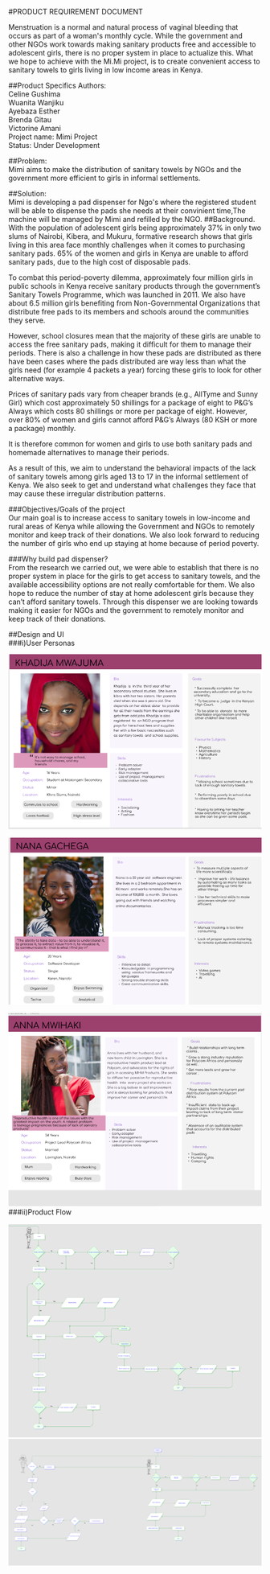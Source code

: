 
#PRODUCT REQUIREMENT DOCUMENT

Menstruation is a normal and natural process of vaginal bleeding that occurs as part of a woman's monthly cycle. While the government and other NGOs work towards making sanitary products free and accessible to adolescent girls, there is no proper system in place to actualize this. What we hope to achieve with the Mi.Mi project, is to create convenient access to sanitary towels to girls living in low income areas in Kenya.
<br/>

##Product Specifics Authors:
<br/> Celine Gushima<br/> Wuanita Wanjiku<br/> Ayebaza Esther<br/> Brenda Gitau<br/> Victorine Amani<br/> Project name: Mimi Project<br/> Status: Under Development 


##Problem: <br> 
Mimi aims to make the distribution of sanitary towels by NGOs and the government more efficient to girls in informal settlements.

##Solution: <br>
 Mimi is developing a pad dispenser for Ngo's where the registered student will be able to dispense the pads she needs at their convinient time,The machine will be managed by Mimi and refilled by the NGO.
##Background. <br>
With the population of adolescent girls being approximately 37% in only two slums of  Nairobi, Kibera, and Mukuru, formative research shows that girls living in this area face monthly challenges when it comes to purchasing sanitary pads. 65% of the women and girls in Kenya are unable to afford sanitary pads, due to the high cost of disposable pads.

To combat this period-poverty dilemma, approximately four million girls in public schools in Kenya receive sanitary products through the government’s Sanitary Towels Programme, which was launched in 2011. We also have about  6.5 million girls benefiting from Non-Governmental Organizations that distribute free pads to its members and schools around the communities they serve. 

However, school closures mean that the majority of these girls are unable to access the free sanitary pads, making it difficult for them to manage their periods. There is also a challenge in how these pads are distributed as there have been cases where the pads distributed are way less than what the girls need (for example 4 packets a year) forcing these girls to look for other alternative ways.

Prices of sanitary pads vary from cheaper brands (e.g., AllTyme and Sunny Girl) which cost approximately 50 shillings for a package of eight to P&G’s Always which costs 80 shillings or more per package of eight. However, over 80% of women and girls cannot afford P&G’s Always (80 KSH or more a package) monthly. 

It is therefore common for women and girls to use both sanitary pads and homemade alternatives to manage their periods. 

As a result of this, we aim to understand the behavioral impacts of the lack of sanitary towels among girls aged 13 to 17 in the informal settlement of Kenya. We also seek to get and understand what challenges they face that may cause these irregular distribution patterns.


###Objectives/Goals of the project
 <br>
Our main goal is to increase access to sanitary towels in low-income and rural areas of Kenya while allowing the Government and NGOs to remotely monitor and keep track of their donations.
We also look forward to reducing the number of girls who end up staying at home because of period poverty.



###Why build pad dispenser? <br>
From the research we carried out, we were able to establish that there is no proper system in place for the girls to get access to sanitary towels, and the available accessibility options are not really comfortable for them. 
We also hope to reduce the number of stay at home adolescent girls because they can’t afford sanitary towels.
Through this dispenser we are looking towards making it easier for NGOs and the government to remotely monitor and keep track of their donations.








##Design and UI <br>
###i)User Personas

![](https://raw.githubusercontent.com/akirachix/MiMi/images/Screenshot%20(13).png)

![](https://raw.githubusercontent.com/akirachix/MiMi/images/Screenshot%20(15).png)

![](https://raw.githubusercontent.com/akirachix/MiMi/images/Screenshot%20(14).png)
###ii)Product Flow


![](https://raw.githubusercontent.com/akirachix/MiMi/images/Screenshot%20(18).png)
![](https://raw.githubusercontent.com/akirachix/MiMi/images/Screenshot%20(19).png)



